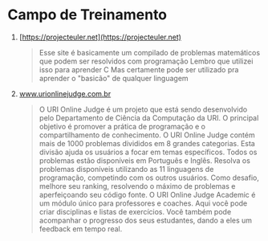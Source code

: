 # Campo de Treinamento

1. [https://projecteuler.net](https://projecteuler.net)

   > Esse site é basicamente um compilado de problemas matemáticos que podem ser resolvidos com programação Lembro que utilizei isso para aprender C Mas certamente pode ser utilizado pra aprender o "basicão" de qualquer linguagem

2. www.urionlinejudge.com.br

   > O URI Online Judge é um projeto que está sendo desenvolvido pelo Departamento de Ciência da Computação da URI. O principal objetivo é promover a prática de programação e o compartilhamento de conhecimento. O URI Online Judge contém mais de 1000 problemas divididos em 8 grandes categorias. Esta divisão ajuda os usuários a focar em temas específicos. Todos os problemas estão disponíveis em Português e Inglês. Resolva os problemas disponíveis utilizando as 11 linguagens de programação, competindo com os outros usuários. Como desafio, melhore seu ranking, resolvendo o máximo de problemas e aperfeiçoando seu código fonte. O URI Online Judge Academic é um módulo único para professores e coaches. Aqui você pode criar disciplinas e listas de exercícios. Você também pode acompanhar o progresso dos seus estudantes, dando a eles um feedback em tempo real.

